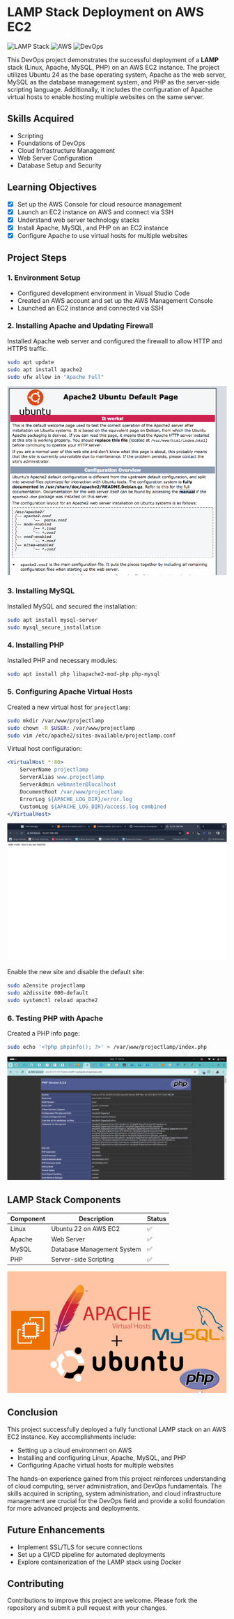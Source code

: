 # LAMP Stack Deployment on AWS EC2

![LAMP Stack](https://img.shields.io/badge/LAMP-Stack-orange)
![AWS](https://img.shields.io/badge/AWS-EC2-yellow)
![DevOps](https://img.shields.io/badge/DevOps-Project-blue)

This DevOps project demonstrates the successful deployment of a **LAMP** stack (Linux, Apache, MySQL, PHP) on an AWS EC2 instance. The project utilizes Ubuntu 24 as the base operating system, Apache as the web server, MySQL as the database management system, and PHP as the server-side scripting language. Additionally, it includes the configuration of Apache virtual hosts to enable hosting multiple websites on the same server.

## Skills Acquired

- Scripting
- Foundations of DevOps
- Cloud Infrastructure Management
- Web Server Configuration
- Database Setup and Security

## Learning Objectives

- [x] Set up the AWS Console for cloud resource management
- [x] Launch an EC2 instance on AWS and connect via SSH
- [x] Understand web server technology stacks
- [x] Install Apache, MySQL, and PHP on an EC2 instance
- [x] Configure Apache to use virtual hosts for multiple websites

## Project Steps

### 1. Environment Setup

- Configured development environment in Visual Studio Code
- Created an AWS account and set up the AWS Management Console
- Launched an EC2 instance and connected via SSH

### 2. Installing Apache and Updating Firewall

Installed Apache web server and configured the firewall to allow HTTP and HTTPS traffic.

```bash
sudo apt update
sudo apt install apache2
sudo ufw allow in "Apache Full"
```
![apache default configuration](images/apache_default_page.png)

### 3. Installing MySQL

Installed MySQL and secured the installation:

```bash
sudo apt install mysql-server
sudo mysql_secure_installation
```

### 4. Installing PHP

Installed PHP and necessary modules:

```bash
sudo apt install php libapache2-mod-php php-mysql
```

### 5. Configuring Apache Virtual Hosts

Created a new virtual host for `projectlamp`:

```bash
sudo mkdir /var/www/projectlamp
sudo chown -R $USER: /var/www/projectlamp
sudo vim /etc/apache2/sites-available/projectlamp.conf
```

Virtual host configuration:

```apache
<VirtualHost *:80>
    ServerName projectlamp
    ServerAlias www.projectlamp
    ServerAdmin webmaster@localhost
    DocumentRoot /var/www/projectlamp
    ErrorLog ${APACHE_LOG_DIR}/error.log
    CustomLog ${APACHE_LOG_DIR}/access.log combined
</VirtualHost>
```
![custom virtual host](images/Custon-virtualhost.png)

Enable the new site and disable the default site:

```bash
sudo a2ensite projectlamp
sudo a2dissite 000-default
sudo systemctl reload apache2
```

### 6. Testing PHP with Apache

Created a PHP info page:

```bash
sudo echo '<?php phpinfo(); ?>' > /var/www/projectlamp/index.php
```
![Apache Info](images/apache_server_page.png)
## LAMP Stack Components

| Component | Description | Status |
|-----------|-------------|--------|
| Linux     | Ubuntu 22 on AWS EC2 | ✅ |
| Apache    | Web Server | ✅ |
| MySQL     | Database Management System | ✅ |
| PHP       | Server-side Scripting | ✅ |

![lampstack](images/LAMPSTACK.png)
## Conclusion

This project successfully deployed a fully functional LAMP stack on an AWS EC2 instance. Key accomplishments include:

- Setting up a cloud environment on AWS
- Installing and configuring Linux, Apache, MySQL, and PHP
- Configuring Apache virtual hosts for multiple websites

The hands-on experience gained from this project reinforces understanding of cloud computing, server administration, and DevOps fundamentals. The skills acquired in scripting, system administration, and cloud infrastructure management are crucial for the DevOps field and provide a solid foundation for more advanced projects and deployments.

## Future Enhancements

- Implement SSL/TLS for secure connections
- Set up a CI/CD pipeline for automated deployments
- Explore containerization of the LAMP stack using Docker

## Contributing

Contributions to improve this project are welcome. Please fork the repository and submit a pull request with your changes.
